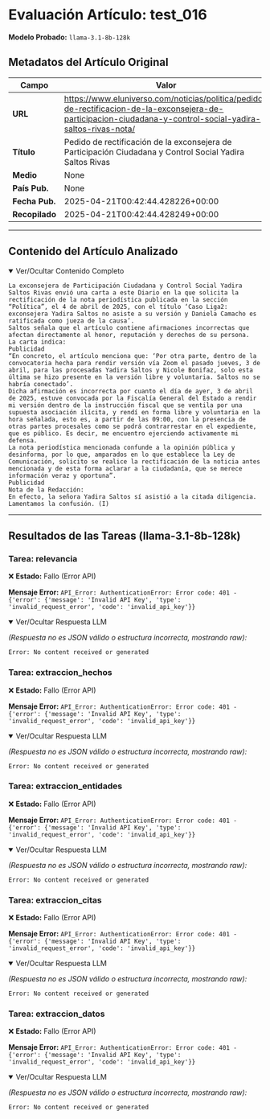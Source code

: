 # Evaluación Artículo: test_016
**Modelo Probado:** `llama-3.1-8b-128k`

## Metadatos del Artículo Original

| Campo          | Valor                                      |
|----------------|--------------------------------------------|
| **URL**        | https://www.eluniverso.com/noticias/politica/pedido-de-rectificacion-de-la-exconsejera-de-participacion-ciudadana-y-control-social-yadira-saltos-rivas-nota/           |
| **Título**     | Pedido de rectificación de la exconsejera de Participación Ciudadana y Control Social Yadira Saltos Rivas       |
| **Medio**      | None         |
| **País Pub.**  | None |
| **Fecha Pub.** | 2025-04-21T00:42:44.428226+00:00 |
| **Recopilado** | 2025-04-21T00:42:44.428249+00:00 |

---

## Contenido del Artículo Analizado

<details open>
<summary>Ver/Ocultar Contenido Completo</summary>

```text
La exconsejera de Participación Ciudadana y Control Social Yadira Saltos Rivas envió una carta a este Diario en la que solicita la rectificación de la nota periodística publicada en la sección “Política”, el 4 de abril de 2025, con el título ‘Caso Liga2: exconsejera Yadira Saltos no asiste a su versión y Daniela Camacho es ratificada como jueza de la causa’.
Saltos señala que el artículo contiene afirmaciones incorrectas que afectan directamente al honor, reputación y derechos de su persona.
La carta indica:
Publicidad
“En concreto, el artículo menciona que: ‘Por otra parte, dentro de la convocatoria hecha para rendir versión vía Zoom el pasado jueves, 3 de abril, para las procesadas Yadira Saltos y Nicole Bonifaz, solo esta última se hizo presente en la versión libre y voluntaria. Saltos no se habría conectado’.
Dicha afirmación es incorrecta por cuanto el día de ayer, 3 de abril de 2025, estuve convocada por la Fiscalía General del Estado a rendir mi versión dentro de la instrucción fiscal que se ventila por una supuesta asociación ilícita, y rendí en forma libre y voluntaria en la hora señalada, esto es, a partir de las 09:00, con la presencia de otras partes procesales como se podrá contrarrestar en el expediente, que es público. Es decir, me encuentro ejerciendo activamente mi defensa.
La nota periodística mencionada confunde a la opinión pública y desinforma, por lo que, amparados en lo que establece la Ley de Comunicación, solicito se realice la rectificación de la noticia antes mencionada y de esta forma aclarar a la ciudadanía, que se merece información veraz y oportuna”.
Publicidad
Nota de la Redacción:
En efecto, la señora Yadira Saltos sí asistió a la citada diligencia. Lamentamos la confusión. (I)
```
</details>

---

## Resultados de las Tareas (llama-3.1-8b-128k)

### Tarea: relevancia

❌ **Estado:** Fallo (Error API)

   **Mensaje Error:** `API_Error: AuthenticationError: Error code: 401 - {'error': {'message': 'Invalid API Key', 'type': 'invalid_request_error', 'code': 'invalid_api_key'}}`


<details open>
<summary>Ver/Ocultar Respuesta LLM</summary>

_(Respuesta no es JSON válido o estructura incorrecta, mostrando raw):_
```
Error: No content received or generated
```
</details>


### Tarea: extraccion_hechos

❌ **Estado:** Fallo (Error API)

   **Mensaje Error:** `API_Error: AuthenticationError: Error code: 401 - {'error': {'message': 'Invalid API Key', 'type': 'invalid_request_error', 'code': 'invalid_api_key'}}`


<details open>
<summary>Ver/Ocultar Respuesta LLM</summary>

_(Respuesta no es JSON válido o estructura incorrecta, mostrando raw):_
```
Error: No content received or generated
```
</details>


### Tarea: extraccion_entidades

❌ **Estado:** Fallo (Error API)

   **Mensaje Error:** `API_Error: AuthenticationError: Error code: 401 - {'error': {'message': 'Invalid API Key', 'type': 'invalid_request_error', 'code': 'invalid_api_key'}}`


<details open>
<summary>Ver/Ocultar Respuesta LLM</summary>

_(Respuesta no es JSON válido o estructura incorrecta, mostrando raw):_
```
Error: No content received or generated
```
</details>


### Tarea: extraccion_citas

❌ **Estado:** Fallo (Error API)

   **Mensaje Error:** `API_Error: AuthenticationError: Error code: 401 - {'error': {'message': 'Invalid API Key', 'type': 'invalid_request_error', 'code': 'invalid_api_key'}}`


<details open>
<summary>Ver/Ocultar Respuesta LLM</summary>

_(Respuesta no es JSON válido o estructura incorrecta, mostrando raw):_
```
Error: No content received or generated
```
</details>


### Tarea: extraccion_datos

❌ **Estado:** Fallo (Error API)

   **Mensaje Error:** `API_Error: AuthenticationError: Error code: 401 - {'error': {'message': 'Invalid API Key', 'type': 'invalid_request_error', 'code': 'invalid_api_key'}}`


<details open>
<summary>Ver/Ocultar Respuesta LLM</summary>

_(Respuesta no es JSON válido o estructura incorrecta, mostrando raw):_
```
Error: No content received or generated
```
</details>
